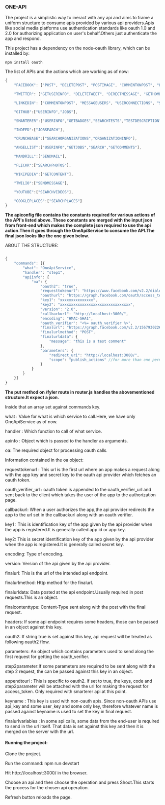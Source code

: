 
### ONE-API

The project is a simplistic way to ineract with any api and aims to frame a uniform structure to consume apis provided by various api providers.Apis like social media platforms use authentication standards like oauth 1.0 and 2.0 for authorizing application on user's behalf.Others just authenticate the app and respond.



This project has a dependency on the node-oauth library, which can be installed by:

```
npm install oauth
```

The list of APIs and the actions which are working as of now:
```javascript
{
    "FACEBOOK": ["POST", "DELETEPOST", "POSTIMAGE", "COMMENTONPOST", "LIKEPOST", "GETUSERINFO", "GETFEED"],

    "TWITTER": ["GETUSERINFO", "DELETETWEET", "DIRECTMESSAGE", "GETHOMETIMELINE", "GETUSERTIMELINE", "FOLLOWERS", "FRIENDS", "POSTTWEET", "UPLOADIMAGE", "TWEETIMAGE", "RETWEET", "TRENDSEARCH", "PLACETRENDSEARCH"],

    "LINKEDIN": ["COMMENTONPOST", "MESSAGEUSERS", "USERCONNECTIONS", "SEARCHUSERS", "GETFEED", "GETUSERINFO", "LIKEPOST", "POST"],

    "GITHUB":["USERINFO","JOBS"],

    "SMARTERER":["USERINFO","GETBADGES","SEARCHTESTS","TESTDESCRIPTION"],

    "INDEED":["JOBSEARCH"],

    "CRUNCHBASE":["SEARCHORGANIZATIONS","ORGANIZATIONINFO"],

    "ANGELLIST":["USERINFO","GETJOBS","SEARCH","GETCOMMENTS"],

    "MANDRILL":["SENDMAIL"],

    "FLICKR":["SEARCHPHOTOS"],

    "WIKIPEDIA":["GETCONTENT"],

    "TWILIO":["SENDMESSAGE"],

    "YOUTUBE":["SEARCHVIDEOS"],

    "GOOGLEPLACES":["SEARCHPLACES"]
}
```

**The apiconfig file contains the constants required for various actions of the API's listed above. These constants are merged with the input json from front-end which makes the complete json required to use the api action.Then it goes through the OneApiService to consume the API.The final json looks like the one given below.**


ABOUT THE STRUCTURE:

```javascript

{
    "commands": [{
        "what": "OneApiService",
        "handler": "step1",
        "apiinfo": {
            "oa": {
                "oauth2": "true",
                "requesttokenurl": "https://www.facebook.com/v2.2/dialog/oauth",
                "oauthurl": "https://graph.facebook.com/oauth/access_token",
                "key1": "xxxxxxxxxxxxxxx",
                "key2": "xxxxxxxxxxxxxxxxxxxxxxxxxxxxxxxx",
                "version": "2.0",
                "callbackurl": "http://localhost:3000/",
                "encoding": "HMAC-SHA1",
                "oauth_verifier": "<%= oauth_verifier %>",
                "finalurl": "https://graph.facebook.com/v2.2/1567930226797113/comments",
                "finalurlmethod": "POST",
                "finalurldata": {
                    "message": "this is a test comment"
                },
                "parameters": {
                    "redirect_uri": "http://localhost:3000/",
                    "scope": "publish_actions" //for more than one permissions comma separated permission names  can can be passed against scope.
                }
            }
        }
    }]
}
```

**The put method on /fyler route in router.js handles the abovementioned structure.It expect a json.**

Inside that an array set against commands key. 

what : Value for what is which service to call.Here, we have only OneApiService as of now.

handler : Which function to call of what service.

apinfo : Object which is passed to the handler as arguments.

oa: The required object for processing oauth calls.


Information contained in the oa object:

requesttokenurl : This url is the first url where an app makes a request along with the app key and secret key
 to the oauth api provider which fetches an oauth token.

oauth_verifier_url : oauth token is appended to the oauth_verifier_url and sent back to the client which takes the user of the app to the authorization page. 

callbackurl: When a user authorizes the app,the api provider redirects the app to the url set in the callbackurl along with an oauth verifier.

key1 : This is identification key of the app given by the api provider when the app is registered.It is generally called app id or app key.

key2: This is  secret identification key of the app given by the api provider when the app is registered.It is generally called secret key.

encoding: Type of encoding.

version: Version of the api given by the api provider.

finalurl: This is the url of the intended api endpoint.

finalurlmethod: Http method for the finalurl.

finalurldata: Data posted at the api endpoint.Usually required in post requests.This is an object.

finalcontenttype: Content-Type sent along with the post with the final request.

headers: If some api endpoint requires some headers, those can be passed in an object against this key.

oauth2: If string true is set against this key, api request will be treated as following oauth2 flow.

parameters: An object which contains parameters used to send along the first request for getting the oauth_verifier.

step2parameter:If some parameters are required to be sent along with the step 2 request, the can be passed against this key in an object.

appendtourl : This is specific to oauth2. If set to true, the keys, code and step2parameter will be attached with the url for making the request for access_token. Only required with smarterer api at this point.

keyname : This key is used with non-oauth apis. Since non-oauth APIs use api_key and some user_key and some only key, therefore whatever name is passed against keyname is used to set the key in final request.

finalurlvariables : In some api calls, some data from the end-user is required to send in the url itself. That data is set against this key and then it is merged on the server with the url.


#### Running the project:

Clone the project.

Run the command: npm run devstart

Hit http://localhost:3000/ in the browser.

Choose an api and then choose the operation and press Shoot.This starts the process for the chosen api operation.

Refresh button reloads the page.






